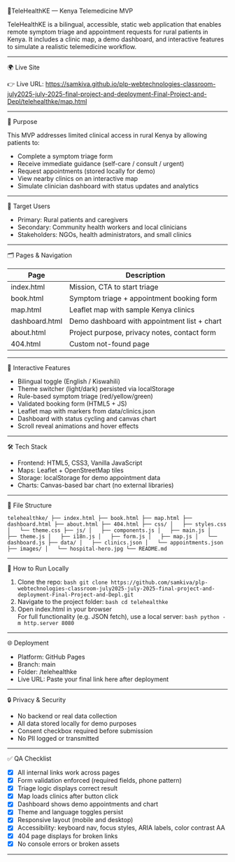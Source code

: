 
🏨TeleHealthKE — Kenya Telemedicine MVP

TeleHealthKE is a bilingual, accessible, static web application that enables remote symptom triage and appointment requests for rural patients in Kenya. It includes a clinic map, a demo dashboard, and interactive features to simulate a realistic telemedicine workflow.

---

🌍 Live Site

👉 Live URL: https://samkiva.github.io/plp-webtechnologies-classroom-july2025-july-2025-final-project-and-deployment-Final-Project-and-Depl/telehealthke/map.html

---

🎯 Purpose

This MVP addresses limited clinical access in rural Kenya by allowing patients to:
- Complete a symptom triage form
- Receive immediate guidance (self-care / consult / urgent)
- Request appointments (stored locally for demo)
- View nearby clinics on an interactive map
- Simulate clinician dashboard with status updates and analytics

---

👥 Target Users

- Primary: Rural patients and caregivers
- Secondary: Community health workers and local clinicians
- Stakeholders: NGOs, health administrators, and small clinics

---

🗂️ Pages & Navigation

| Page         | Description                                      |
|--------------|--------------------------------------------------|
| index.html | Mission, CTA to start triage                     |
| book.html  | Symptom triage + appointment booking form        |
| map.html   | Leaflet map with sample Kenya clinics            |
| dashboard.html | Demo dashboard with appointment list + chart |
| about.html | Project purpose, privacy notes, contact form     |
| 404.html   | Custom not-found page                            |

---

🧪 Interactive Features

- Bilingual toggle (English / Kiswahili)
- Theme switcher (light/dark) persisted via localStorage
- Rule-based symptom triage (red/yellow/green)
- Validated booking form (HTML5 + JS)
- Leaflet map with markers from data/clinics.json
- Dashboard with status cycling and canvas chart
- Scroll reveal animations and hover effects

---

🛠️ Tech Stack

- Frontend: HTML5, CSS3, Vanilla JavaScript
- Maps: Leaflet + OpenStreetMap tiles
- Storage: localStorage for demo appointment data
- Charts: Canvas-based bar chart (no external libraries)

---

📁 File Structure

`
telehealthke/
├── index.html
├── book.html
├── map.html
├── dashboard.html
├── about.html
├── 404.html
├── css/
│   ├── styles.css
│   └── theme.css
├── js/
│   ├── components.js
│   ├── main.js
│   ├── theme.js
│   ├── i18n.js
│   ├── form.js
│   ├── map.js
│   └── dashboard.js
├── data/
│   ├── clinics.json
│   └── appointments.json
├── images/
│   └── hospital-hero.jpg
└── README.md
`

---

🚀 How to Run Locally

1. Clone the repo:
   `bash
   git clone https://github.com/samkiva/plp-webtechnologies-classroom-july2025-july-2025-final-project-and-deployment-Final-Project-and-Depl.git
   `
2. Navigate to the project folder:
   `bash
   cd telehealthke
   `
3. Open index.html in your browser  
   For full functionality (e.g. JSON fetch), use a local server:
   `bash
   python -m http.server 8080
   `

---

🌐 Deployment

- Platform: GitHub Pages
- Branch: main
- Folder: /telehealthke
- Live URL: Paste your final link here after deployment

---

🔒 Privacy & Security

- No backend or real data collection
- All data stored locally for demo purposes
- Consent checkbox required before submission
- No PII logged or transmitted

---

✅ QA Checklist

- [x] All internal links work across pages
- [x] Form validation enforced (required fields, phone pattern)
- [x] Triage logic displays correct result
- [x] Map loads clinics after button click
- [x] Dashboard shows demo appointments and chart
- [x] Theme and language toggles persist
- [x] Responsive layout (mobile and desktop)
- [x] Accessibility: keyboard nav, focus styles, ARIA labels, color contrast AA
- [x] 404 page displays for broken links
- [x] No console errors or broken assets

---
